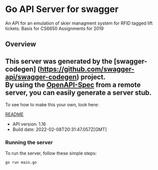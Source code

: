 # Go API Server for swagger

An API for an emulation of skier managment system for RFID tagged lift tickets. Basis for CS6650 Assignments for 2019

## Overview
This server was generated by the [swagger-codegen]
(https://github.com/swagger-api/swagger-codegen) project.  
By using the [OpenAPI-Spec](https://github.com/OAI/OpenAPI-Specification) from a remote server, you can easily generate a server stub.  
-

To see how to make this your own, look here:

[README](https://github.com/swagger-api/swagger-codegen/blob/master/README.md)

- API version: 1.16
- Build date: 2022-02-08T20:31:47.057Z[GMT]


### Running the server
To run the server, follow these simple steps:

```
go run main.go
```

